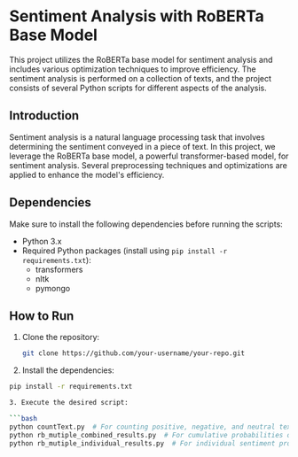# Sentiment Analysis with RoBERTa Base Model

This project utilizes the RoBERTa base model for sentiment analysis and includes various optimization techniques to improve efficiency. The sentiment analysis is performed on a collection of texts, and the project consists of several Python scripts for different aspects of the analysis.

## Introduction

Sentiment analysis is a natural language processing task that involves determining the sentiment conveyed in a piece of text. In this project, we leverage the RoBERTa base model, a powerful transformer-based model, for sentiment analysis. Several preprocessing techniques and optimizations are applied to enhance the model's efficiency.

## Dependencies

Make sure to install the following dependencies before running the scripts:

- Python 3.x
- Required Python packages (install using `pip install -r requirements.txt`):
  - transformers
  - nltk
  - pymongo

## How to Run

1. Clone the repository:

   ```bash
   git clone https://github.com/your-username/your-repo.git

2. Install the dependencies:

  ```bash
  pip install -r requirements.txt

3. Execute the desired script:

  ```bash
  python countText.py  # For counting positive, negative, and neutral texts
  python rb_mutiple_combined_results.py  # For cumulative probabilities of sentiment
  python rb_mutiple_individual_results.py  # For individual sentiment probabilities

